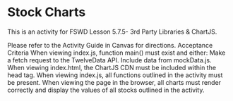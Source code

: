 # Stock Charts

This is an activity for FSWD Lesson 5.7.5- 3rd Party Libraries & ChartJS.

Please refer to the Activity Guide in Canvas for directions.
Acceptance Criteria
When viewing index.js, function main() must exist and either:
Make a fetch request to the TwelveData API.
Include data from mockData.js.
When viewing index.html, the ChartJS CDN must be included within the head tag.
When viewing index.js, all functions outlined in the activity must be present.
When viewing the page in the browser, all charts must render correctly and display the values of all stocks outlined in the activity.

